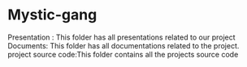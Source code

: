 # Mystic-gang
Presentation : This folder has all presentations related to our project
Documents: This folder has all documentations related to the project.
project source code:This folder contains all the projects source code

